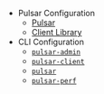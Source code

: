 - Pulsar Configuration
  - [Pulsar](config/)
  - [Client Library](client/)
- CLI Configuration
  - [`pulsar-admin`](pulsar-admin/)
  - [`pulsar-client`](pulsar-client/)
  - [`pulsar`](pulsar/)
  - [`pulsar-perf`](pulsar-perf/)
